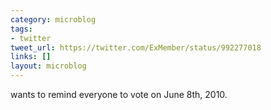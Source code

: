 ```yaml
---
category: microblog
tags:
- twitter
tweet_url: https://twitter.com/ExMember/status/992277018
links: []
layout: microblog
---
```

wants to remind everyone to vote on June 8th, 2010.
